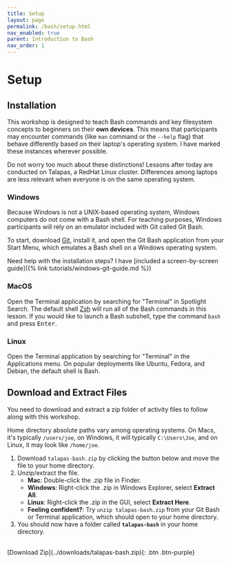 ```yaml
---
title: Setup
layout: page
permalink: /bash/setup.html
nav_enabled: true
parent: Introduction to Bash
nav_order: 1
---
```

# Setup

## Installation

This workshop is designed to teach Bash commands and key filesystem concepts to beginners on their **own devices**. This means that participants may encounter commands (like `man` command or the `--help` flag) that behave differently based on their laptop's operating system. I have marked these instances wherever possible.

Do not worry too much about these distinctions! Lessons after today are conducted on Talapas, a RedHat Linux cluster. Differences among laptops are less relevant when everyone is on the same operating system. 

### Windows
Because Windows is not a UNIX-based operating system, Windows computers do not come with a Bash shell. For teaching purposes, Windows participants will rely on an emulator included with Git called Git Bash. 

To start, download [Git](https://git-scm.com/downloads), install it, and open the Git Bash application from your Start Menu, which emulates a Bash shell on a Windows operating system. 

Need help with the installation steps? I have [included a screen-by-screen guide]({% link tutorials/windows-git-guide.md %})

### MacOS
Open the Terminal application by searching for "Terminal" in Spotlight Search. The default shell [Zsh](https://support.apple.com/en-us/102360) will run all of the Bash commands in this lesson. If you would like to launch a Bash subshell, type the command
`bash` and press <kbd>Enter</kbd>.

### Linux 
Open the Terminal application by searching for "Terminal" in the Applications menu. On popular deployments like Ubuntu, Fedora, and Debian, the default shell is Bash. 

## Download and Extract Files
You need to download and extract a zip folder of activity files to follow along with this workshop. 

Home directory absolute paths vary among operating systems. On Macs, it's typically `/users/joe`, on Windows, it will typically `C:\Users\Joe`, and on Linux, it may look like `/home/joe`. 

1. Download `talapas-bash.zip` by clicking the button below and move the file to your home directory.
2. Unzip/extract the file.
    * **Mac**: Double-click the .zip file in Finder.
    * **Windows**: Right-click the .zip in Windows Explorer, select **Extract All**. 
    * **Linux**: Right-click the .zip in the GUI, select **Extract Here**.
    * **Feeling confident?**: Try `unzip talapas-bash.zip` from your Git Bash or Terminal application, which should open to your home directory.
3. You should now have a folder called **`talapas-bash`** in your home directory.

<br> 
<span class="fs-5">
[Download Zip](../downloads/talapas-bash.zip){: .btn .btn-purple}
</span>